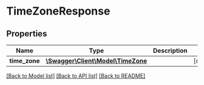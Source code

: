 # TimeZoneResponse

## Properties
Name | Type | Description | Notes
------------ | ------------- | ------------- | -------------
**time_zone** | [**\Swagger\Client\Model\TimeZone**](TimeZone.md) |  | [optional] 

[[Back to Model list]](../../README.md#documentation-for-models) [[Back to API list]](../../README.md#documentation-for-api-endpoints) [[Back to README]](../../README.md)

